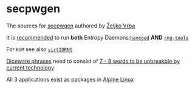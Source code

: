 # secpwgen
The sources for [secpwgen](http://linux.die.net/man/1/secpwgen) authored by [Željko Vrba](http://zvrba.net/)

It is [recommended](https://lwn.net/Articles/525459/) to run **both** Entropy Daemons:[`haveged`](http://linux.die.net/man/8/haveged) **AND** [`rng-tools`](http://linux.die.net/man/8/rngd)

For `KVM` see also [`virtIORNG`](http://wiki.qemu-project.org/Features/VirtIORNG)

[Diceware phrases](http://world.std.com/~reinhold/diceware.html) need to consist of [7 - 8 words to be unbreakble by current technology](http://arstechnica.com/information-technology/2014/03/diceware-passwords-now-need-six-random-words-to-thwart-hackers/)

All 3 applications exist as packages in [Alpine Linux](http://pkgs.alpinelinux.org/packages?package=secpwgen&repo=all&arch=x86)
